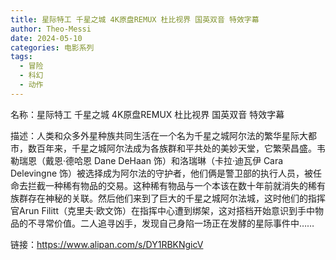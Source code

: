 ```yaml
---
title: 星际特工 千星之城 4K原盘REMUX 杜比视界 国英双音 特效字幕
author: Theo-Messi
date: 2024-05-10
categories: 电影系列
tags:
  - 冒险
  - 科幻
  - 动作
---
```


名称：星际特工 千星之城 4K原盘REMUX 杜比视界 国英双音 特效字幕

描述：人类和众多外星种族共同生活在一个名为千星之城阿尔法的繁华星际大都市，数百年来，千星之城阿尔法成为各族群和平共处的美妙天堂，它繁荣昌盛。韦勒瑞恩（戴恩·德哈恩 Dane DeHaan 饰）和洛瑞琳（卡拉·迪瓦伊 Cara Delevingne 饰）被选择成为阿尔法的守护者，他们俩是警卫部的执行人员，被任命去拦截一种稀有物品的交易。这种稀有物品与一个本该在数十年前就消失的稀有族群存在神秘的关联。然后他们来到了巨大的千星之城阿尔法城，这时他们的指挥官Arun Filitt（克里夫·欧文饰）在指挥中心遭到绑架，这对搭档开始意识到手中物品的不寻常价值。二人追寻凶手，发现自己身陷一场正在发酵的星际事件中……

链接：https://www.alipan.com/s/DY1RBKNgicV
